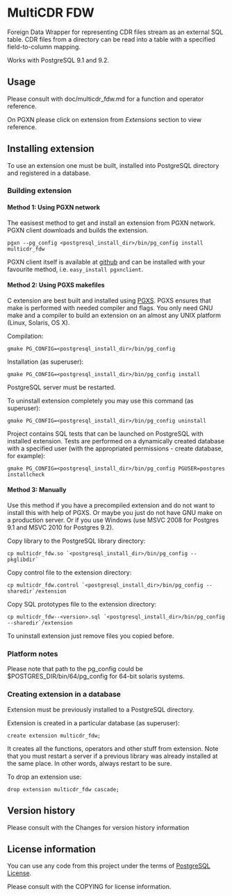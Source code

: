 MultiCDR FDW
===================

Foreign Data Wrapper for representing CDR files stream as an external SQL table. CDR files from a directory can be read into a table with a 
specified field-to-column mapping.

Works with PostgreSQL 9.1 and 9.2.

Usage
-----

Please consult with doc/multicdr_fdw.md for a function and operator reference.

On PGXN please click on extension from _Extensions_ section to view reference.

Installing extension
--------------------

To use an extension one must be built, installed into PostgreSQL directory
and registered in a database.

### Building extension

#### Method 1: Using PGXN network

The easisest method to get and install an extension from PGXN network.
PGXN client downloads and builds the extension.

    pgxn --pg_config <postgresql_install_dir>/bin/pg_config install multicdr_fdw

PGXN client itself is available at [github](https://github.com/dvarrazzo/pgxnclient) and
can be installed with your favourite method, i.e. `easy_install pgxnclient`.

#### Method 2: Using PGXS makefiles

C extension are best built and installed using [PGXS](http://www.postgresql.org/docs/9.1/static/extend-pgxs.html).
PGXS ensures that make is performed with needed compiler and flags. You only need GNU make and a compiler to build
an extension on an almost any UNIX platform (Linux, Solaris, OS X).

Compilation:

    gmake PG_CONFIG=<postgresql_install_dir>/bin/pg_config

Installation (as superuser):

    gmake PG_CONFIG=<postgresql_install_dir>/bin/pg_config install

PostgreSQL server must be restarted. 

To uninstall extension completely you may use this command (as superuser):

    gmake PG_CONFIG=<postgresql_install_dir>/bin/pg_config uninstall

Project contains SQL tests that can be launched on PostgreSQL with installed extension.
Tests are performed on a dynamically created database with a specified user (with the 
appropriated permissions - create database, for example):

    gmake PG_CONFIG=<postgresql_install_dir>/bin/pg_config PGUSER=postgres installcheck

#### Method 3: Manually

Use this method if you have a precompiled extension and do not want to install this with help of PGXS.
Or maybe you just do not have GNU make on a production server.
Or if you use Windows (use MSVC 2008 for Postgres 9.1 and MSVC 2010 for Postgres 9.2).

Copy library to the PostgreSQL library directory:

    cp multicdr_fdw.so `<postgresql_install_dir>/bin/pg_config --pkglibdir` 

Copy control file to the extension directory:
    
    cp multicdr_fdw.control `<postgresql_install_dir>/bin/pg_config --sharedir`/extension

Copy SQL prototypes file to the extension directory:
    
    cp multicdr_fdw--<version>.sql `<postgresql_install_dir>/bin/pg_config --sharedir`/extension

To uninstall extension just remove files you copied before.

### Platform notes

Please note that path to the pg_config could be $POSTGRES_DIR/bin/64/pg_config for 64-bit solaris systems.


### Creating extension in a database

Extension must be previously installed to a PostgreSQL directory.

Extension is created in a particular database (as superuser):

    create extension multicdr_fdw;

It creates all the functions, operators and other stuff from extension.
Note that you must restart a server if a previous library was already installed
at the same place. In other words, always restart to be sure. 

To drop an extension use:

    drop extension multicdr_fdw cascade;

Version history
---------------

Please consult with the Changes for version history information

License information
-------------------

You can use any code from this project under the terms of [PostgreSQL License](http://www.postgresql.org/about/licence/).

Please consult with the COPYING for license information.

